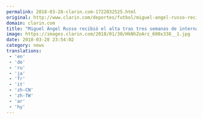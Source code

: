 ```yaml
---
permalink: 2018-03-28-clarin.com-1722032525.html
original: http://www.clarin.com/deportes/futbol/miguel-angel-russo-recibio-alta-semanas-internacion_0_Hk_EuiYqf.html
domain: clarin.com
title: "Miguel Ángel Russo recibió el alta tras tres semanas de internación"
image: https://images.clarin.com/2018/01/30/HkNhZoArz_600x338__1.jpg
date: 2018-03-28 23:54:02
category: news
translations: 
 - 'en'
 - 'de'
 - 'ru'
 - 'ja'
 - 'fr'
 - 'it'
 - 'zh-CN'
 - 'zh-TW'
 - 'ar'
 - 'hy'
---
```


